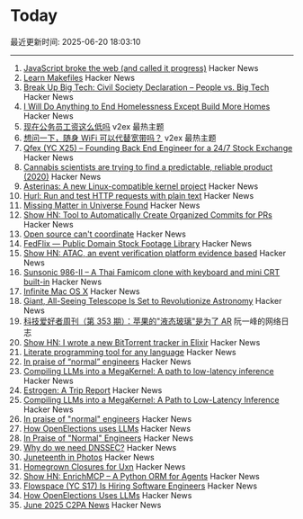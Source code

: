 # Today

最近更新时间: 2025-06-20 18:03:10

--- 
1. [JavaScript broke the web (and called it progress)](https://www.jonoalderson.com/conjecture/javascript-broke-the-web-and-called-it-progress/) Hacker News
2. [Learn Makefiles](https://makefiletutorial.com/) Hacker News
3. [Break Up Big Tech: Civil Society Declaration – People vs. Big Tech](https://peoplevsbig.tech/break-up-big-tech-civil-society-declaration/) Hacker News
4. [I Will Do Anything to End Homelessness Except Build More Homes](https://www.mcsweeneys.net/articles/i-will-do-anything-to-end-homelessness-except-build-more-homes) Hacker News
5. [现在公务员工资这么低吗](https://www.v2ex.com/t/1139847) v2ex 最热主题
6. [想问一下，随身 WiFi 可以代替宽带吗？](https://www.v2ex.com/t/1139801) v2ex 最热主题
7. [Qfex (YC X25) – Founding Back End Engineer for a 24/7 Stock Exchange](https://www.ycombinator.com/companies/qfex/jobs/S7XSybx-founding-backend-engineer) Hacker News
8. [Cannabis scientists are trying to find a predictable, reliable product (2020)](https://www.nytimes.com/2020/04/01/magazine/cannabis-science.html) Hacker News
9. [Asterinas: A new Linux-compatible kernel project](https://lwn.net/SubscriberLink/1022920/ad60263cd13c8a13/) Hacker News
10. [Hurl: Run and test HTTP requests with plain text](https://github.com/Orange-OpenSource/hurl) Hacker News
11. [Missing Matter in Universe Found](https://www.caltech.edu/about/news/missing-matter-in-universe-found) Hacker News
12. [Show HN: Tool to Automatically Create Organized Commits for PRs](https://github.com/edverma/git-smart-squash) Hacker News
13. [Open source can't coordinate](https://matklad.github.io/2025/05/20/open-source-cant-coordinate.html) Hacker News
14. [FedFlix — Public Domain Stock Footage Library](https://public.resource.org/ntis.gov/index.html) Hacker News
15. [Show HN: ATAC, an event verification platform evidence based](https://atac.seraum.com) Hacker News
16. [Sunsonic 986-II – A Thai Famicom clone with keyboard and mini CRT built-in](https://mastodon.gamedev.place/@pikuma/114711138512697712) Hacker News
17. [Infinite Mac OS X](https://blog.persistent.info/2025/03/infinite-mac-os-x.html) Hacker News
18. [Giant, All-Seeing Telescope Is Set to Revolutionize Astronomy](https://www.science.org/content/article/giant-all-seeing-telescope-set-revolutionize-astronomy) Hacker News
19. [科技爱好者周刊（第 353 期）：苹果的"液态玻璃"是为了 AR](http://www.ruanyifeng.com/blog/2025/06/weekly-issue-353.html) 阮一峰的网络日志
20. [Show HN: I wrote a new BitTorrent tracker in Elixir](https://github.com/Dahrkael/ExTracker) Hacker News
21. [Literate programming tool for any language](https://github.com/zyedidia/Literate) Hacker News
22. [In praise of “normal” engineers](https://charity.wtf/2025/06/19/in-praise-of-normal-engineers/) Hacker News
23. [Compiling LLMs into a MegaKernel: A path to low-latency inference](https://zhihaojia.medium.com/compiling-llms-into-a-megakernel-a-path-to-low-latency-inference-cf7840913c17) Hacker News
24. [Estrogen: A Trip Report](https://smoothbrains.net/posts/2025-06-15-estrogen.html) Hacker News
25. [Compiling LLMs into a MegaKernel: A Path to Low-Latency Inference](https://zhihaojia.medium.com/compiling-llms-into-a-megakernel-a-path-to-low-latency-inference-cf7840913c17) Hacker News
26. [In praise of "normal" engineers](https://charity.wtf/2025/06/19/in-praise-of-normal-engineers/) Hacker News
27. [How OpenElections uses LLMs](https://thescoop.org/archives/2025/06/09/how-openelections-uses-llms/index.html) Hacker News
28. [In Praise of "Normal" Engineers](https://charity.wtf/2025/06/19/in-praise-of-normal-engineers/) Hacker News
29. [Why do we need DNSSEC?](https://howdnssec.works/why-do-we-need-dnssec/) Hacker News
30. [Juneteenth in Photos](https://texashighways.com/travel-news/the-history-of-juneteenth-in-photos/) Hacker News
31. [Homegrown Closures for Uxn](https://krzysckh.org/b/Homegrown-closures-for-uxn.html) Hacker News
32. [Show HN: EnrichMCP – A Python ORM for Agents](https://github.com/featureform/enrichmcp) Hacker News
33. [Flowspace (YC S17) Is Hiring Software Engineers](https://flowspace.applytojob.com/apply/6oDtY2q6E9/Software-Engineer-II) Hacker News
34. [How OpenElections Uses LLMs](https://thescoop.org/archives/2025/06/09/how-openelections-uses-llms/index.html) Hacker News
35. [June 2025 C2PA News](https://www.tbray.org/ongoing/When/202x/2025/06/17/More-C2PA) Hacker News
